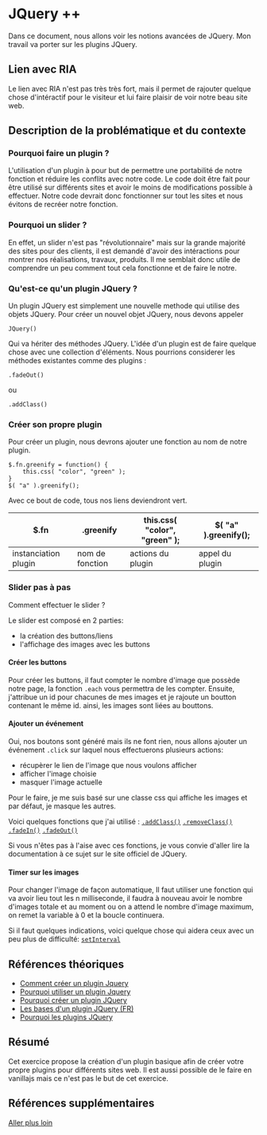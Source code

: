 # JQuery ++

Dans ce document, nous allons voir les notions avancées de JQuery. 
Mon travail va porter sur les plugins JQuery.

## Lien avec RIA

Le lien avec RIA n'est pas très très fort, mais il permet de rajouter quelque chose d'intéractif pour le visiteur et lui faire plaisir de voir notre beau site web.

## Description de la problématique et du contexte

### Pourquoi faire un plugin ?
L'utilisation d'un plugin à pour but de permettre une portabilité de notre fonction et réduire les conflits avec notre code.
Le code doit être fait pour être utilisé sur différents sites et avoir le moins de modifications possible à effectuer. Notre code devrait donc fonctionner sur tout les sites et nous évitons de recréer notre fonction.

### Pourquoi un slider ?
En effet, un slider n'est pas "révolutionnaire" mais sur la grande majorité des sites pour des clients, il est demandé d'avoir des intéractions pour montrer nos réalisations, travaux, produits. Il me semblait donc utile de comprendre un peu comment tout cela fonctionne et de faire le notre.

### Qu'est-ce qu'un plugin JQuery ?
Un plugin JQuery est simplement une nouvelle methode qui utilise des objets JQuery. Pour créer un nouvel objet JQuery, nous devons appeler 

```jquery 
JQuery()
```
Qui va hériter des méthodes JQuery.
L'idée d'un plugin est de faire quelque chose avec une collection d'éléments. Nous pourrions considerer les méthodes existantes comme des plugins : 

```jquery 
.fadeOut()
```
ou
```jquery 
.addClass()
```
### Créer son propre plugin

Pour créer un plugin, nous devrons ajouter une fonction au nom de notre plugin.

```jquery 
$.fn.greenify = function() {
    this.css( "color", "green" );
}
$( "a" ).greenify();
```

Avec ce bout de code, tous nos liens deviendront vert.

| $.fn                 | .greenify       | this.css( "color", "green" ); | $( "a" ).greenify(); |
|----------------------|-----------------|-------------------------------|----------------------|
| instanciation plugin | nom de fonction | actions du plugin             | appel du plugin      |

### Slider pas à pas

Comment effectuer le slider ?

Le slider est composé en 2 parties:
- la création des buttons/liens
- l'affichage des images avec les buttons

#### Créer les buttons

Pour créer les buttons, il faut compter le nombre d'image que possède notre page, la fonction `.each` vous permettra de les compter. Ensuite, j'attribue un id pour chacunes de mes images et je rajoute un boutton contenant le même id. ainsi, les images sont liées au bouttons.

#### Ajouter un événement

Oui, nos boutons sont généré mais ils ne font rien, nous allons ajouter un événement `.click` sur laquel nous effectuerons plusieurs actions:
- récupèrer le lien de l'image que nous voulons afficher
- afficher l'image choisie
- masquer l'image actuelle

Pour le faire, je me suis basé sur une classe css qui affiche les images et par défaut, je masque les autres. 

Voici quelques fonctions que j'ai utilisé :
[`.addClass()`](https://api.jquery.com/addclass/)
[`.removeClass()`](https://api.jquery.com/removeclass/)
[`.fadeIn()`](http://api.jquery.com/fadein/)
[`.fadeOut()`](http://api.jquery.com/fadeout/)

Si vous n'êtes pas à l'aise avec ces fonctions, je vous convie d'aller lire la documentation à ce sujet sur le site officiel de JQuery.

#### Timer sur les images

Pour changer l'image de façon automatique, Il faut utiliser une fonction qui va avoir lieu tout les n milliseconde, il faudra à nouveau avoir le nombre d'images totale et au moment ou on a attend le nombre d'image maximum, on remet la variable à 0 et la boucle continuera.

Si il faut quelques indications, voici quelque chose qui aidera ceux avec un peu plus de difficulté:
[`setInterval`](https://www.w3schools.com/jsref/met_win_setinterval.asp)

## Références théoriques
- [Comment créer un plugin Jquery](https://learn.jquery.com/plugins/basic-plugin-creation/)
- [Pourquoi utiliser un plugin Jquery](https://stackoverflow.com/questions/27386233/why-use-jquery-plugins-over-javascript-functions)
- [Pourquoi créer un plugin JQuery](https://j11y.io/javascript/why-create-a-jquery-plugin/)
- [Les bases d'un plugin JQuery (FR)](https://www.synbioz.com/blog/plugin_jquery)
- [Pourquoi les plugins JQuery](https://www.sitepoint.com/why-we-develop-jquery-plugins/)

## Résumé
Cet exercice propose la création d'un plugin basique afin de créer votre propre plugins pour différents sites web. Il est aussi possible de le faire en vanillajs mais ce n'est pas le but de cet exercice.


## Références supplémentaires
[Aller plus loin](https://learn.jquery.com/plugins/stateful-plugins-with-widget-factory/)






